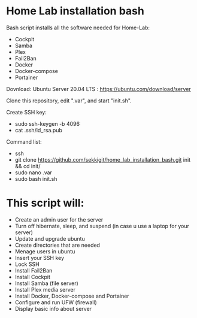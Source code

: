 # Home Lab installation bash

Bash script installs all the software needed for Home-Lab: 
   - Cockpit
   - Samba
   - Plex
   - Fail2Ban
   - Docker
   - Docker-compose
   - Portainer

Dovnload: Ubuntu Server 20.04 LTS : https://ubuntu.com/download/server

Clone this repository, edit ".var", and start "init.sh".

Create SSH key:
   - sudo ssh-keygen -b 4096
   - cat .ssh/id_rsa.pub

Command list:
   - ssh
   - git clone https://github.com/sekkigit/home_lab_installation_bash.git init && cd init/
   - sudo nano .var
   - sudo bash init.sh

# This script will:

   - Create an admin user for the server
   - Turn off hibernate, sleep, and suspend (in case u use a laptop for your server)
   - Update and upgrade ubuntu
   - Create directories that are needed
   - Menage users in ubuntu
   - Insert your SSH key
   - Lock SSH
   - Install Fail2Ban
   - Install Cockpit
   - Install Samba (file server)
   - Install Plex media server
   - Install Docker, Docker-compose and Portainer
   - Configure and run UFW (firewall)
   - Display basic info about server